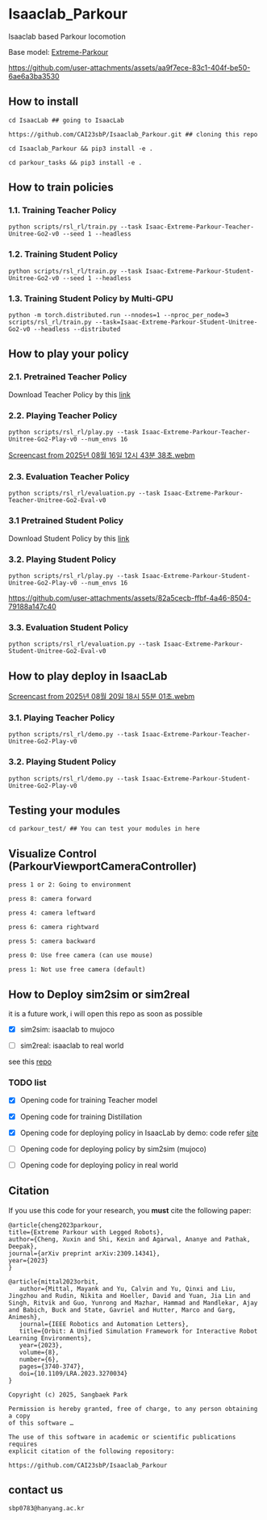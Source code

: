 # Isaaclab_Parkour

Isaaclab based Parkour locomotion 

Base model: [Extreme-Parkour](https://extreme-parkour.github.io/)

https://github.com/user-attachments/assets/aa9f7ece-83c1-404f-be50-6ae6a3ba3530


## How to install 

```
cd IsaacLab ## going to IsaacLab
```

```
https://github.com/CAI23sbP/Isaaclab_Parkour.git ## cloning this repo
```

```
cd Isaaclab_Parkour && pip3 install -e .
```

```
cd parkour_tasks && pip3 install -e .
```

## How to train policies

### 1.1. Training Teacher Policy

```
python scripts/rsl_rl/train.py --task Isaac-Extreme-Parkour-Teacher-Unitree-Go2-v0 --seed 1 --headless
```

### 1.2. Training Student Policy

```
python scripts/rsl_rl/train.py --task Isaac-Extreme-Parkour-Student-Unitree-Go2-v0 --seed 1 --headless
```

### 1.3. Training Student Policy by Multi-GPU

```
python -m torch.distributed.run --nnodes=1 --nproc_per_node=3 scripts/rsl_rl/train.py --task=Isaac-Extreme-Parkour-Student-Unitree-Go2-v0 --headless --distributed
```

## How to play your policy 

### 2.1. Pretrained Teacher Policy 

Download Teacher Policy by this [link](https://drive.google.com/file/d/1JtGzwkBixDHUWD_npz2Codc82tsaec_w/view?usp=sharing)


### 2.2. Playing Teacher Policy 

```
python scripts/rsl_rl/play.py --task Isaac-Extreme-Parkour-Teacher-Unitree-Go2-Play-v0 --num_envs 16
```

[Screencast from 2025년 08월 16일 12시 43분 38초.webm](https://github.com/user-attachments/assets/ff1f58db-2439-449c-b596-5a047c526f1f)


### 2.3. Evaluation Teacher Policy

```
python scripts/rsl_rl/evaluation.py --task Isaac-Extreme-Parkour-Teacher-Unitree-Go2-Eval-v0 
```

### 3.1 Pretrained Student Policy 

Download Student Policy by this [link](https://drive.google.com/file/d/1qter_3JZgbBcpUnTmTrexKnle7sUpDVe/view?usp=sharing)

### 3.2. Playing Student Policy 

```
python scripts/rsl_rl/play.py --task Isaac-Extreme-Parkour-Student-Unitree-Go2-Play-v0 --num_envs 16
```

https://github.com/user-attachments/assets/82a5cecb-ffbf-4a46-8504-79188a147c40


### 3.3. Evaluation Student Policy

```
python scripts/rsl_rl/evaluation.py --task Isaac-Extreme-Parkour-Student-Unitree-Go2-Eval-v0 
```

## How to play deploy in IsaacLab

[Screencast from 2025년 08월 20일 18시 55분 01초.webm](https://github.com/user-attachments/assets/4fb1ba4b-1780-49b0-a739-bff0b95d9b66)

### 3.1. Playing Teacher Policy 

```
python scripts/rsl_rl/demo.py --task Isaac-Extreme-Parkour-Teacher-Unitree-Go2-Play-v0 
```


### 3.2. Playing Student Policy 

```
python scripts/rsl_rl/demo.py --task Isaac-Extreme-Parkour-Student-Unitree-Go2-Play-v0 
```

## Testing your modules

```
cd parkour_test/ ## You can test your modules in here
```

## Visualize Control (ParkourViewportCameraController)

```
press 1 or 2: Going to environment

press 8: camera forward    

press 4: camera leftward   

press 6: camera rightward   

press 5: camera backward

press 0: Use free camera (can use mouse)

press 1: Not use free camera (default)
```


## How to Deploy sim2sim or sim2real

it is a future work, i will open this repo as soon as possible

* [x] sim2sim: isaaclab to mujoco

* [ ] sim2real: isaaclab to real world

see this [repo](https://github.com/CAI23sbP/go2_parkour_deploy)


### TODO list

* [x] Opening code for training Teacher model  

* [x] Opening code for training Distillation 

* [x] Opening code for deploying policy in IsaacLab by demo: code refer [site](https://isaac-sim.github.io/IsaacLab/main/source/overview/showroom.html)  

* [ ] Opening code for deploying policy by sim2sim (mujoco)

* [ ] Opening code for deploying policy in real world 

## Citation

If you use this code for your research, you **must** cite the following paper:

```
@article{cheng2023parkour,
title={Extreme Parkour with Legged Robots},
author={Cheng, Xuxin and Shi, Kexin and Agarwal, Ananye and Pathak, Deepak},
journal={arXiv preprint arXiv:2309.14341},
year={2023}
}
```

```
@article{mittal2023orbit,
   author={Mittal, Mayank and Yu, Calvin and Yu, Qinxi and Liu, Jingzhou and Rudin, Nikita and Hoeller, David and Yuan, Jia Lin and Singh, Ritvik and Guo, Yunrong and Mazhar, Hammad and Mandlekar, Ajay and Babich, Buck and State, Gavriel and Hutter, Marco and Garg, Animesh},
   journal={IEEE Robotics and Automation Letters},
   title={Orbit: A Unified Simulation Framework for Interactive Robot Learning Environments},
   year={2023},
   volume={8},
   number={6},
   pages={3740-3747},
   doi={10.1109/LRA.2023.3270034}
}
```

```
Copyright (c) 2025, Sangbaek Park

Permission is hereby granted, free of charge, to any person obtaining a copy
of this software …

The use of this software in academic or scientific publications requires
explicit citation of the following repository:

https://github.com/CAI23sbP/Isaaclab_Parkour
```

## contact us 

```
sbp0783@hanyang.ac.kr
```
